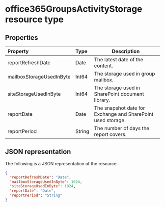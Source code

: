 # office365GroupsActivityStorage resource type

## Properties

| Property                 | Type   | Description                              |
| :----------------------- | :----- | ---------------------------------------- |
| reportRefreshDate        | Date   | The latest date of the content.          |
| mailboxStorageUsedInByte | Int64  | The storage used in group mailbox.       |
| siteStorageUsedInByte    | Int64  | The storage used in SharePoint document library. |
| reportDate               | Date   | The snapshot date for Exchange and SharePoint used storage. |
| reportPeriod             | String | The number of days the report covers.    |

## JSON representation

The following is a JSON representation of the resource.

<!-- {
  "blockType": "resource",
  "@odata.type": "microsoft.graph.office365GroupsActivityStorage"
} -->

```json
{
  "reportRefreshDate": "Date", 
  "mailboxStorageUsedInByte": 1024, 
  "siteStorageUsedInByte": 1024, 
  "reportDate": "Date", 
  "reportPeriod": "String"
}
```
